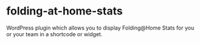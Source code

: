# folding-at-home-stats
WordPress plugin which allows you to display Folding@Home Stats for you or your team in a shortcode or widget.
